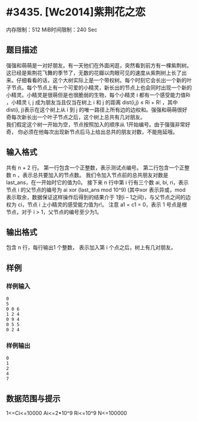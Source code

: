 # #3435. [Wc2014]紫荆花之恋

内存限制：512 MiB时间限制：240 Sec

## 题目描述

强强和萌萌是一对好朋友。有一天他们在外面闲逛，突然看到前方有一棵紫荆树。这已经是紫荆花飞舞的季节了，无数的花瓣以肉眼可见的速度从紫荆树上长了出来。仔细看看的话，这个大树实际上是一个带权树。每个时刻它会长出一个新的叶子节点。每个节点上有一个可爱的小精灵，新长出的节点上也会同时出现一个新的小精灵。小精灵是很萌但是也很脆弱的生物，每个小精灵 i 都有一个感受能力值Ri ，小精灵 i, j 成为朋友当且仅当在树上 i 和 j 的距离 dist(i,j) &le; Ri + R! ，其中 dist(i, j)表示在这个树上从 i 到 j 的唯一路径上所有边的边权和。强强和萌萌很好奇每次新长出一个叶子节点之后，这个树上总共有几对朋友。  
我们假定这个树一开始为空，节点按照加入的顺序从 1开始编号。由于强强非常好奇， 你必须在他每次出现新节点后马上给出总共的朋友对数，不能拖延哦。  

## 输入格式


共有 n + 2 行。 
第一行包含一个正整数，表示测试点编号。 
第二行包含一个正整数 n ，表示总共要加入的节点数。 
我们令加入节点前的总共朋友对数是 last_ans，在一开始时它的值为0。 
接下来 n 行中第 i 行有三个数 ai, bi, ri，表示节点  i  的父节点的编号为 ai xor (last_ans mod 10^9)   (其中xor 表示异或，mod  表示取余，数据保证这样操作后得到的结果介于 1到i  &ndash;  1之间)，与父节点之间的边权为 ci，节点 i 上小精灵的感受能力值为r!。 
注意 a1 = c1 = 0，表示 1 号点是根节点，对于 i > 1，父节点的编号至少为1。 

## 输出格式

包含 n 行，每行输出1 个整数， 表示加入第 i 个点之后，树上有几对朋友。 

## 样例

### 样例输入

    
    0 
    5 
    0 0 6 
    1 2 4 
    0 9 4 
    0 5 5 
    0 2 4 
    
    

### 样例输出

    
    
    
    0 
    1 
    2 
    4 
    7 
    
    

## 数据范围与提示

1<=Ci<=10000
Ai<=2*10^9
Ri<=10^9
N<=100000
